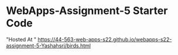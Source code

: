# WebApps-Assignment-5 Starter Code
"Hosted At " https://44-563-web-apps-s22.github.io/webapps-s22-assignment-5-Yashahsri/birds.html 
